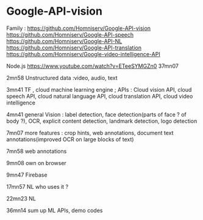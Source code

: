 # Google-API-vision

Family : https://github.com/Homniserv/Google-API-vision https://github.com/Homniserv/Google-API-speech https://github.com/Homniserv/Google-API-NL https://github.com/Homniserv/Google-API-translation https://github.com/Homniserv/Google-video-intelligence-API

Node.js https://www.youtube.com/watch?v=ETeeSYMGZn0  37mn07

2mn58 Unstructured data :video, audio, text

3mn41 TF , cloud machine learning engine ;  APIs : Cloud vision API, cloud speech API, cloud natural language API, cloud translation API, cloud video intelligence

4mn41 general Vision : label detection, face detection(parts of face ? of body ?), OCR, explicit content detection, landmark detection, logo detection

7mn07 more features : crop hints, web annotations, document text annotations(improved OCR on large blocks of text)

7mn58 web annotations

9mn08 own on browser 

9mn47 Firebase 

17mn57 NL who uses it ?

22mn23 NL


36mn14 sum up ML APIs, demo codes
